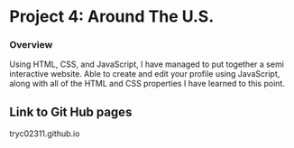 # Project 4: Around The U.S.

### Overview

Using HTML, CSS, and JavaScript, I have managed to put together a semi interactive website. Able to create and edit your profile using JavaScript, along with all of the HTML and CSS properties I have learned to this point. 

## Link to Git Hub pages

tryc02311.github.io 


